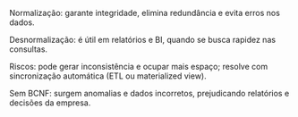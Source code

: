 Normalização: garante integridade, elimina redundância e evita erros nos dados.

Desnormalização: é útil em relatórios e BI, quando se busca rapidez nas consultas.

Riscos: pode gerar inconsistência e ocupar mais espaço; resolve com sincronização automática (ETL ou materialized view).

Sem BCNF: surgem anomalias e dados incorretos, prejudicando relatórios e decisões da empresa.
